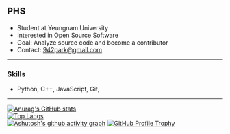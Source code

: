 ## PHS
- Student at Yeungnam University
- Interested in Open Source Software
- Goal: Analyze source code and become a contributor
- Contact: 942park@gmail.com
---
### Skills
- Python, C++, JavaScript, Git,
---
[![Anurag's GitHub stats](https://github-readme-stats.vercel.app/api?username=moruraQ&show_icons=true&theme=radical&title_color=00FFFF&text_color=FFFFFF&icon_color=FFFF00)](https://github.com/anuraghazra/github-readme-stats)   
[![Top Langs](https://github-readme-stats.vercel.app/api/top-langs/?username=moruraQ&layout=compact&theme=vision-friendly-dark&title_color=00FFFF&text_color=FFFFFF)](https://github.com/anuraghazra/github-readme-stats)   
[![Ashutosh's github activity graph](https://github-readme-activity-graph.vercel.app/graph?username=moruraQ&bg_color=000000&color=FFFFFF&line=00FFFF&point=00FFFF&hide_border=true)](https://github.com/ashutosh00710/github-readme-activity-graph) 
[![GitHub Profile Trophy](https://github-profile-trophy.vercel.app/?username=moruraQ&theme=nord&no_bg=true&cache_bust=1)](https://github.com/ryo-ma/github-profile-trophy)
